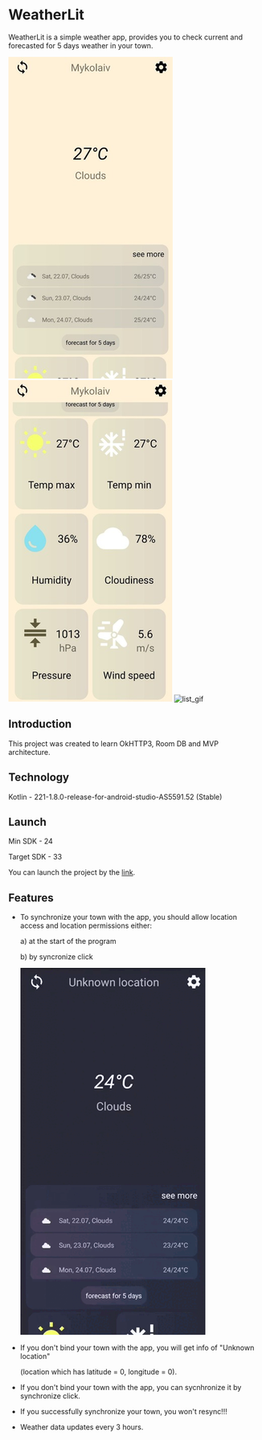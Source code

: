 # WeatherLit
WeatherLit is a simple weather app, provides you to check current and forecasted for 5 days weather in your town.

![](https://github.com/Kirishhaa/WeatherLit/blob/master/ForREADME/main_1.jpg)
![](https://github.com/Kirishhaa/WeatherLit/blob/master/ForREADME/main_2.jpg)
![list_gif](https://github.com/Kirishhaa/WeatherLit/assets/124390381/9ad4f92e-a6ef-4939-a055-173f2a39010f)



## Introduction
This project was created to learn OkHTTP3, Room DB and MVP architecture.
## Technology
Kotlin - 221-1.8.0-release-for-android-studio-AS5591.52 (Stable)
## Launch
Min SDK - 24

Target SDK - 33

You can launch the project by the [link](https://drive.google.com/file/d/1OcnSOmnZ9LA464X3hmRms5nfzwJ2HQpF/view?usp=sharing).

## Features
+ To synchronize your town with the app, you should allow location access and location permissions either:

  a) at the start of the program

  b) by syncronize click

  ![](https://github.com/Kirishhaa/WeatherLit/blob/master/ForREADME/sync_gif.gif)

+ If you don't bind your town with the app, you will get info of "Unknown location"

  (location which has latitude = 0, longitude = 0).
+ If you don't bind your town with the app, you can sycnhronize it by synchronize click.
+ If you successfully synchronize your town, you won't resync!!!
+ Weather data updates every 3 hours.
